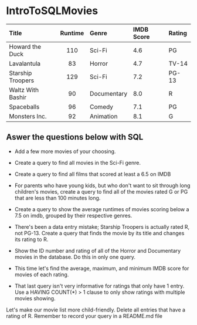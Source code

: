 # IntroToSQLMovies

|Title	| Runtime	| Genre	| IMDB Score|	Rating|
|:------|:--------:|:-----|:----------|:-------|
|Howard the Duck|	110|	Sci-Fi|	4.6|	PG
Lavalantula| 83|	Horror|	4.7|	TV-14
Starship Troopers|	129|	Sci-Fi|	7.2|	PG-13
Waltz With Bashir|	90|	Documentary|	8.0|	R
Spaceballs|	96|	Comedy|	7.1|	PG
Monsters Inc.|	92|	Animation|	8.1|	G

## Aswer the questions below with SQL
- Add a few more movies of your choosing.

- Create a query to find all movies in the Sci-Fi genre.

- Create a query to find all films that scored at least a 6.5 on IMDB

- For parents who have young kids, but who don't want to sit through long children's movies, create a query to find all of the movies rated G or PG that are less than 100 minutes long.

- Create a query to show the average runtimes of movies scoring below a 7.5 on imdb, grouped by their respective genres.

- There's been a data entry mistake; Starship Troopers is actually rated R, not PG-13. Create a query that finds the movie by its title and changes its rating to R.

- Show the ID number and rating of all of the Horror and Documentary movies in the database. Do this in only one query.

- This time let's find the average, maximum, and minimum IMDB score for movies of each rating.

- That last query isn't very informative for ratings that only have 1 entry. Use a HAVING COUNT(*) > 1 clause to only show ratings with multiple movies showing.

Let's make our movie list more child-friendly. Delete all entries that have a rating of R. Remember to record your query in a README.md file
